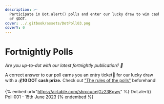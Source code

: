 ```yaml
---
description: >-
  Participate in Dot.alert() polls and enter our lucky draw to win cash prizes
  of $DOT.
cover: ../.gitbook/assets/DotPoll03.png
coverY: 0
---
```


# Fortnightly Polls

_Are you up-to-dot with our latest fortnightly publication? 👀_&#x20;

A correct answer to our poll earns you an entry ticket🎫 for our lucky draw with a 💰**10 DOT cash prize.** Check out ["The rules of the polls"](https://twitter.com/dot\_alert/status/1667098206323236866/photo/1) beforehand!

{% embed url="https://airtable.com/shrccucejGz23Kgwy" %}
Dot.alert() Poll 001 - 15th June 2023
{% endembed %}

